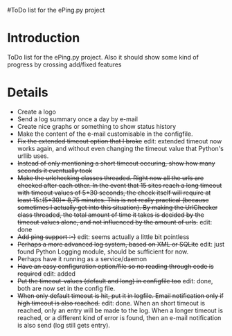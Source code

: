 #ToDo list for the ePing.py project

# Introduction #

ToDo list for the ePing.py project. Also it should show some kind of progress by crossing add/fixed features


# Details #
  * Create a logo
  * Send a log summary once a day by e-mail
  * Create nice graphs or something to show status history
  * Make the content of the e-mail customisable in the configfile.
  * ~~Fix the extended timeout option that I broke~~ edit: extended timeout now works again, and without even changing the timeout value that Python's urllib uses.
  * ~~Instead of only mentioning a short timeout occuring, show how many seconds it eventually took~~
  * ~~Make the urlchecking classes threaded. Right now all the urls are checked after each other. In the event that 15 sites reach a long timeout with timeout values of 5+30 seconds, the check itself will require at least 15`*`(5+30)= 8,75 minutes. This is not really practical (because sometimes I actually get into this situation). By making the UrlChecker class threaded, the total amount of time it takes is decided by the timeout values alone, and not influenced by the amount of urls.~~ edit: done
  * ~~Add ping support :-)~~ edit: seems actually a little bit pointless
  * ~~Perhaps a more advanced log system, based on XML or SQLite~~ edit: just found Python Logging module, should be sufficient for now.
  * Perhaps have it running as a service/daemon
  * ~~Have an easy configuration option/file so no reading through code is required~~ edit: added
  * ~~Put the timeout-values (default and long) in configfile too~~ edit: done, both are now set in the config file.
  * ~~When only default timeout is hit, put it in logfile. Email notification only if high timeout is also reached.~~ edit: done. When an short timeout is reached, only an entry will be made to the log. When a longer timeout is reached, or a different kind of error is found, then an e-mail notification is also send (log still gets entry).